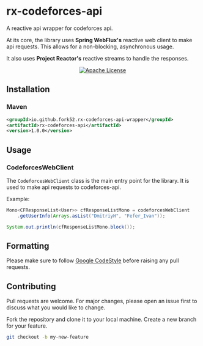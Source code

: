
# rx-codeforces-api

A reactive api wrapper for codeforces api. 

At its core, the library uses **Spring WebFlux's** reactive web client to make api requests. 
This allows for a non-blocking, asynchronous usage.

It also uses **Project Reactor's** reactive streams to handle the responses.

<p align="center">
  <a href="https://github.com/fork52/chess_gif/blob/master/LICENSE">
      <img alt="Apache License" src="https://img.shields.io/badge/License-Apache_2.0-blue" />
  </a>
</p>

## Installation
### Maven
```xml
<groupId>io.github.fork52.rx-codeforces-api-wrapper</groupId>
<artifactId>rx-codeforces-api</artifactId>
<version>1.0.0</version>
```

## Usage

### CodeforcesWebClient
The `CodeforcesWebClient` class is the main entry point for the library. It is used to make api requests to codeforces-api.

Example:

```java
Mono<CFResponseList<User>> cfResponseListMono = codeforcesWebClient
    .getUserInfo(Arrays.asList("DmitriyH", "Fefer_Ivan"));

System.out.println(cfResponseListMono.block());
```

## Formatting
Please make sure to
follow [Google CodeStyle](https://github.com/google/styleguide/blob/gh-pages/intellij-java-google-style.xml)
before raising any pull requests.


## Contributing

Pull requests are welcome. For major changes, please open an issue first to discuss what you would like to change.

Fork the repository and clone it to your local machine. Create a new branch for your feature.

```bash
git checkout -b my-new-feature
```